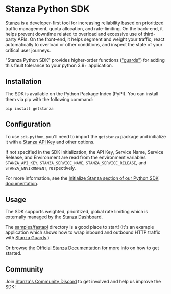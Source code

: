 # Stanza Python SDK

Stanza is a developer-first tool for increasing reliability based on prioritized traffic management, quota allocation, and rate-limiting. On the back-end, it helps prevent downtime related to overload and excessive use of third-party APIs. On the front-end, it helps segment and weight your traffic, react automatically to overload or other conditions, and inspect the state of your critical user journeys.

"Stanza Python SDK" provides higher-order functions (["guards"](https://docs.dev.getstanza.dev/glossary#guard)) for adding this fault tolerance to your python 3.9+ application.

## Installation

The SDK is available on the Python Package Index (PyPI). You can install them via pip with the following command:

```shell
pip install getstanza
```
  
## Configuration

To use `sdk-python`, you'll need to import the `getstanza` package and initialize it with a [Stanza API Key](https://docs.dev.getstanza.dev/dashboard/administration/keys) and other options.

If not specified in the SDK initialization, the API Key, Service Name, Service Release, and Environment are read from the environment variables `STANZA_API_KEY`, `STANZA_SERVICE_NAME`, `STANZA_SERVICE_RELEASE`, and `STANZA_ENVIRONMENT`, respectively.

For more information, see the [Initialize Stanza section of our Python SDK documentation](https://docs.dev.getstanza.dev/gettingstarted/serversdk/python#initialize-stanza).

## Usage

The SDK supports weighted, prioritized, global rate limiting which is externally managed by the [Stanza Dashboard](https://docs.dev.getstanza.dev/dashboard).

The [samples/fastapi](./samples/fastapi) directory is a good place to start! (It's an example application which shows how to wrap inbound and outbound HTTP traffic with [Stanza Guards](https://docs.dev.getstanza.dev/configuration/guards).)

Or browse the [Official Stanza Documentation](https://docs.dev.getstanza.dev/) for more info on how to get started.

## Community

Join [Stanza's Community Discord](https://discord.gg/qaCRa2nMxY) to get involved and help us improve the SDK!
